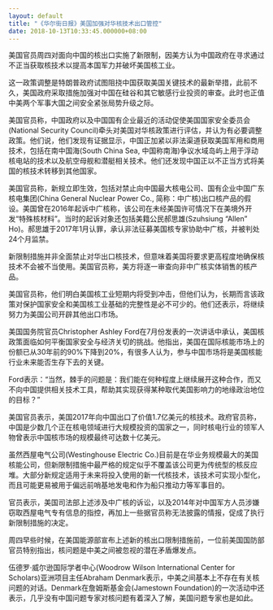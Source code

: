 ```yaml
---
layout: default
title: "《华尔街日报》美国加强对华核技术出口管控"
date: 2018-10-13T10:33:45.000000+08:00
---
```


美国官员周四对面向中国的核出口实施了新限制，因美方认为中国政府在寻求通过不正当获取核技术以提高本国军力并破坏美国核工业。

这一政策调整是特朗普政府试图阻挠中国获取美国关键技术的最新举措，此前不久，美国政府采取措施加强对中国在硅谷和其它敏感行业投资的审查。此时也正值中美两个军事大国之间安全紧张局势升级之际。

美国官员称，中国政府以及中国国有企业最近的活动促使美国国家安全委员会(National Security Council)牵头对美国对华核政策进行评估，并认为有必要调整政策。他们说，他们发现有证据显示，中国正加紧以非法渠道获取美国军用和商用技术，包括在南中国海(South China Sea, 中国称南海)争议水域岛屿上用于浮动核电站的技术以及航空母舰和潜艇相关技术。他们还发现中国正以不正当方式将美国的核技术转移到其他国家。

美国官员称，新规立即生效，包括对禁止向中国最大核电公司、国有企业中国广东核电集团(China General Nuclear Power Co., 简称：中广核)出口核产品的假设。美国曾在2016年起诉中广核称，该公司在未经美国许可情况下在美境外开发“特殊核材料”。当时的起诉对象还包括美籍公民郝思雄(Szuhsiung “Allen” Ho)。郝思雄于2017年1月认罪，承认非法征募美国核专家协助中广核，并被判处24个月监禁。

新限制措施并非全面禁止对华出口核技术，但意味着美国将要求更高程度地确保核技术不会被不当使用。美国官员称，美方将逐一审查向非中广核实体销售的核产品。

美国官员称，他们明白美国核工业短期内将受到冲击，但他们认为，长期而言该政策对保护国家安全和美国核工业基础的完整性是必不可少的。他们还表示，将继续努力为美国公司开辟其他出口市场。

美国国务院官员Christopher Ashley Ford在7月份发表的一次讲话中承认，美国核政策面临如何平衡国家安全与经济关切的挑战。他指出，美国在国际核能市场上的份额已从30年前的90%下降到20%，有很多人认为，参与中国市场将是美国核能行业未来能否生存下去的关键。

Ford表示：“当然，棘手的问题是：我们能在何种程度上继续展开这种合作，而又不向中国提供相关技术工具，帮助其实现获得某种取代美国影响力的地缘政治地位的目标？”

美国官员表示，美国2017年向中国出口了价值1.7亿美元的核技术。政府官员称，中国是少数几个正在核电领域进行大规模投资的国家之一，同时核电行业的领军人物曾表示中国核市场的规模最终可达数十亿美元。

虽然西屋电气公司(Westinghouse Electric Co.)目前是在华业务规模最大的美国核能公司，但新限制措施中最严格的规定似乎不覆盖该公司更为传统型的核反应堆。大部分新规定适用于未来将投入使用的新一代核技术，该技术可实现小型化，而且可能更易被用于偏远前哨基地发电和作为船只推动力等军事目的。

官员表示，美国司法部上述涉及中广核的诉讼，以及2014年对中国军方人员涉嫌窃取西屋电气专有信息的指控，再加上一些据官员称无法披露的情报，促成了执行新限制措施的决定。

周四早些时候，在美国能源部宣布上述新的核出口限制措施前，一位前美国国防部官员特别指出，核问题是中美之间被忽视的潜在矛盾爆发点。

伍德罗·威尔逊国际学者中心(Woodrow Wilson International Center for Scholars)亚洲项目主任Abraham Denmark表示，中美之间基本上不存在有关核问题的对话。Denmark在詹姆斯基金会(Jamestown Foundation)的一次活动中还表示，几乎没有中国问题专家对核问题有着深入了解，美国问题专家也是如此。

